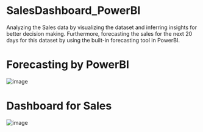 # SalesDashboard_PowerBI
Analyzing the Sales data by visualizing the dataset and inferring insights for better decision making. Furthermore, forecasting the sales for the next 20 days for this dataset by using the built-in forecasting tool in PowerBI.  

# Forecasting by PowerBI
![image](https://github.com/user-attachments/assets/5ab8e012-78b1-4379-8301-20be718ee1fe)

# Dashboard for Sales
![image](https://github.com/user-attachments/assets/5ddad101-cae6-479c-a956-4ecba22deea9)
